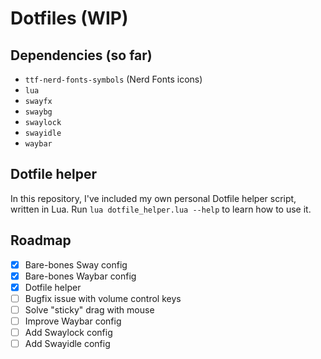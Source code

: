 # Dotfiles (WIP)

## Dependencies (so far)

- `ttf-nerd-fonts-symbols` (Nerd Fonts icons)
- `lua`
- `swayfx`
- `swaybg`
- `swaylock`
- `swayidle`
- `waybar`

## Dotfile helper

In this repository, I've included my own personal Dotfile helper script, written in Lua.
Run `lua dotfile_helper.lua --help` to learn how to use it.

## Roadmap

- [x] Bare-bones Sway config
- [x] Bare-bones Waybar config
- [x] Dotfile helper
- [ ] Bugfix issue with volume control keys
- [ ] Solve "sticky" drag with mouse
- [ ] Improve Waybar config
- [ ] Add Swaylock config
- [ ] Add Swayidle config

